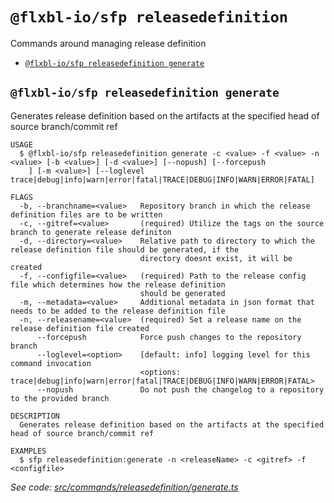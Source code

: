 `@flxbl-io/sfp releasedefinition`
=================================

Commands around managing release definition

* [`@flxbl-io/sfp releasedefinition generate`](#flxbl-iosfp-releasedefinition-generate)

## `@flxbl-io/sfp releasedefinition generate`

Generates release definition based on the artifacts at the specified head of source branch/commit ref

```
USAGE
  $ @flxbl-io/sfp releasedefinition generate -c <value> -f <value> -n <value> [-b <value>] [-d <value>] [--nopush] [--forcepush
    ] [-m <value>] [--loglevel trace|debug|info|warn|error|fatal|TRACE|DEBUG|INFO|WARN|ERROR|FATAL]

FLAGS
  -b, --branchname=<value>   Repository branch in which the release definition files are to be written
  -c, --gitref=<value>       (required) Utilize the tags on the source branch to generate release definiton
  -d, --directory=<value>    Relative path to directory to which the release definition file should be generated, if the
                             directory doesnt exist, it will be created
  -f, --configfile=<value>   (required) Path to the release config file which determines how the release definition
                             should be generated
  -m, --metadata=<value>     Additional metadata in json format that needs to be added to the release definition file
  -n, --releasename=<value>  (required) Set a release name on the release definition file created
      --forcepush            Force push changes to the repository branch
      --loglevel=<option>    [default: info] logging level for this command invocation
                             <options: trace|debug|info|warn|error|fatal|TRACE|DEBUG|INFO|WARN|ERROR|FATAL>
      --nopush               Do not push the changelog to a repository to the provided branch

DESCRIPTION
  Generates release definition based on the artifacts at the specified head of source branch/commit ref

EXAMPLES
  $ sfp releasedefinition:generate -n <releaseName> -c <gitref> -f <configfile>
```

_See code: [src/commands/releasedefinition/generate.ts](https://github.com/flxbl-io/sfp/blob/v37.0.1/src/commands/releasedefinition/generate.ts)_
